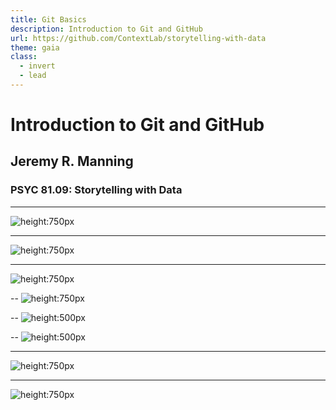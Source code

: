 ```yaml
---
title: Git Basics
description: Introduction to Git and GitHub
url: https://github.com/ContextLab/storytelling-with-data
theme: gaia
class:
  - invert
  - lead
---
```


# Introduction to Git and GitHub
## Jeremy R. Manning
### PSYC 81.09: Storytelling with Data

---
![height:750px](https://raw.githubusercontent.com/jeremymanning/storytelling-with-data/master/slides/figs/github_account.png)

---
![height:750px](https://raw.githubusercontent.com/jeremymanning/storytelling-with-data/master/slides/figs/github_permissions.png)

---
![height:750px](https://raw.githubusercontent.com/jeremymanning/storytelling-with-data/master/slides/figs/github_fork.png)

--
![height:750px](https://raw.githubusercontent.com/jeremymanning/storytelling-with-data/master/slides/figs/github_clone_address.png)

--
![height:500px](https://raw.githubusercontent.com/jeremymanning/storytelling-with-data/master/slides/figs/git_clone.png)

--
![height:500px](https://raw.githubusercontent.com/jeremymanning/storytelling-with-data/master/slides/figs/git_status.png)

---
![height:750px](https://raw.githubusercontent.com/jeremymanning/storytelling-with-data/master/slides/figs/git_rm.png)

---
![height:750px](https://raw.githubusercontent.com/jeremymanning/storytelling-with-data/master/slides/figs/git_mv.png)
